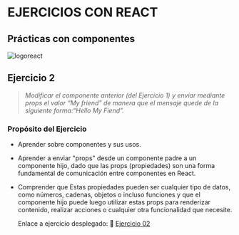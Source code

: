# EJERCICIOS CON REACT

## Prácticas con componentes

![logoreact](https://www.patterns.dev/img/reactjs/react-logo@3x.svg)

## Ejercicio 2

> _Modificar el componente anterior (del Ejercicio 1) y enviar mediante props el valor “My friend” de manera que el mensaje quede de la siguiente forma:“Hello My Fiend”._

### Propósito del Ejercicio

- Aprender sobre componentes y sus usos.
- Aprender a enviar "props" desde un componente padre a un componente hijo, dado que las props (propiedades) son una forma fundamental de comunicación entre componentes en React.
- Comprender que Estas propiedades pueden ser cualquier tipo de datos, como números, cadenas, objetos o incluso funciones y que el componente hijo puede luego utilizar estas props para renderizar contenido, realizar acciones o cualquier otra funcionalidad que necesite.

  Enlace a ejercicio desplegado: 🔗
  [Ejercicio 02](https://glowing-dragon-a22002.netlify.app)
